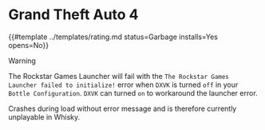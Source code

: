 # Grand Theft Auto 4
<!-- script:Aliases [
    "GTA 4",
    "GTA IV",
    "Grand Theft Auto IV"
] -->

{{#template ../templates/rating.md status=Garbage installs=Yes opens=No}}

> [!WARNING]
> The Rockstar Games Launcher will fail with the `The Rockstar Games Launcher failed to initialize!` error when `DXVK` is turned `off` in your `Bottle Configuration`. `DXVK` can turned `on` to workaround the launcher error.

Crashes during load without error message and is therefore currently unplayable in Whisky.
